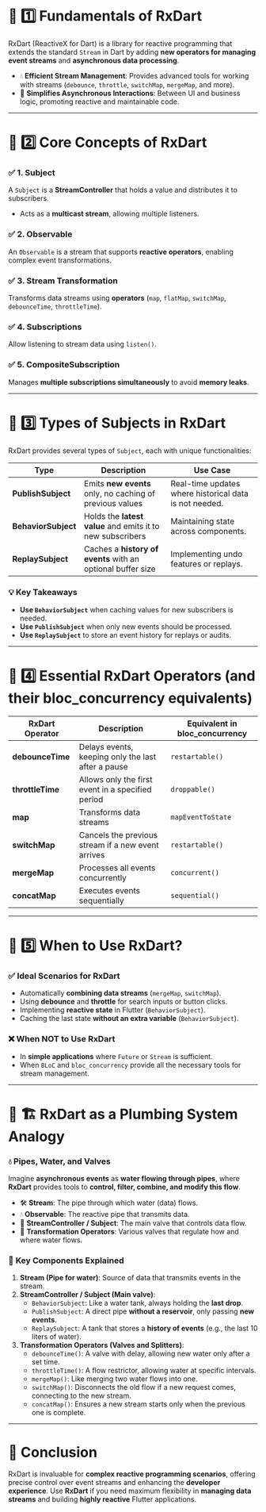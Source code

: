 # 📌 1️⃣ Fundamentals of RxDart

RxDart (ReactiveX for Dart) is a library for reactive programming that extends the standard `Stream` in Dart by adding **new operators for managing event streams** and **asynchronous data processing**.

- 💧 **Efficient Stream Management**: Provides advanced tools for working with streams (`debounce`, `throttle`, `switchMap`, `mergeMap`, and more).
- 🚀 **Simplifies Asynchronous Interactions**: Between UI and business logic, promoting reactive and maintainable code.

---

# 📌 2️⃣ Core Concepts of RxDart

### ✅ **1. Subject**

A `Subject` is a **StreamController** that holds a value and distributes it to subscribers.

- Acts as a **multicast stream**, allowing multiple listeners.

### ✅ **2. Observable**

An `Observable` is a stream that supports **reactive operators**, enabling complex event transformations.

### ✅ **3. Stream Transformation**

Transforms data streams using **operators** (`map`, `flatMap`, `switchMap`, `debounceTime`, `throttleTime`).

### ✅ **4. Subscriptions**

Allow listening to stream data using `listen()`.

### ✅ **5. CompositeSubscription**

Manages **multiple subscriptions simultaneously** to avoid **memory leaks**.

---

# 📌 3️⃣ Types of Subjects in RxDart

RxDart provides several types of `Subject`, each with unique functionalities:

| **Type**            | **Description**                                             | **Use Case**                                           |
| ------------------- | ----------------------------------------------------------- | ------------------------------------------------------ |
| **PublishSubject**  | Emits **new events** only, no caching of previous values    | Real-time updates where historical data is not needed. |
| **BehaviorSubject** | Holds the **latest value** and emits it to new subscribers  | Maintaining state across components.                   |
| **ReplaySubject**   | Caches a **history of events** with an optional buffer size | Implementing undo features or replays.                 |

### 💡 **Key Takeaways**

- **Use `BehaviorSubject`** when caching values for new subscribers is needed.
- **Use `PublishSubject`** when only new events should be processed.
- **Use `ReplaySubject`** to store an event history for replays or audits.

---

# 📌 4️⃣ Essential RxDart Operators (and their bloc_concurrency equivalents)

| **RxDart Operator** | **Description**                                    | **Equivalent in bloc_concurrency** |
| ------------------- | -------------------------------------------------- | ---------------------------------- |
| **debounceTime**    | Delays events, keeping only the last after a pause | `restartable()`                    |
| **throttleTime**    | Allows only the first event in a specified period  | `droppable()`                      |
| **map**             | Transforms data streams                            | `mapEventToState`                  |
| **switchMap**       | Cancels the previous stream if a new event arrives | `restartable()`                    |
| **mergeMap**        | Processes all events concurrently                  | `concurrent()`                     |
| **concatMap**       | Executes events sequentially                       | `sequential()`                     |

---

# 📌 5️⃣ When to Use RxDart?

### ✅ **Ideal Scenarios for RxDart**

- Automatically **combining data streams** (`mergeMap`, `switchMap`).
- Using **debounce** and **throttle** for search inputs or button clicks.
- Implementing **reactive state** in Flutter (`BehaviorSubject`).
- Caching the last state **without an extra variable** (`BehaviorSubject`).

### ❌ **When NOT to Use RxDart**

- In **simple applications** where `Future` or `Stream` is sufficient.
- When `BLoC` and `bloc_concurrency` provide all the necessary tools for stream management.

---

# 📌 🏗️ RxDart as a Plumbing System Analogy

### 💧 **Pipes, Water, and Valves**

Imagine **asynchronous events** as **water flowing through pipes**, where **RxDart** provides tools to **control, filter, combine, and modify this flow**.

- 🛠️ **Stream**: The pipe through which water (data) flows.
- 💧 **Observable**: The reactive pipe that transmits data.
- 🚰 **StreamController / Subject**: The main valve that controls data flow.
- 🔀 **Transformation Operators**: Various valves that regulate how and where water flows.

### 🌊 **Key Components Explained**

1. **Stream (Pipe for water)**: Source of data that transmits events in the stream.
2. **StreamController / Subject (Main valve)**:
   - `BehaviorSubject`: Like a water tank, always holding the **last drop**.
   - `PublishSubject`: A direct pipe **without a reservoir**, only passing **new events**.
   - `ReplaySubject`: A tank that stores a **history of events** (e.g., the last 10 liters of water).
3. **Transformation Operators (Valves and Splitters)**:
   - `debounceTime()`: A valve with delay, allowing new water only after a set time.
   - `throttleTime()`: A flow restrictor, allowing water at specific intervals.
   - `mergeMap()`: Like merging two water flows into one.
   - `switchMap()`: Disconnects the old flow if a new request comes, connecting to the new stream.
   - `concatMap()`: Ensures a new stream starts only when the previous one is complete.

---

# 📌 Conclusion

RxDart is invaluable for **complex reactive programming scenarios**, offering precise control over event streams and enhancing the **developer experience**. Use **RxDart** if you need maximum flexibility in **managing data streams** and building **highly reactive** Flutter applications.
